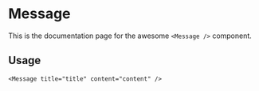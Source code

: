 # Message

This is the documentation page for the awesome `<Message />` component.

## Usage

```tsx{1}
<Message title="title" content="content" />
```
